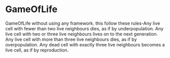 # GameOfLife
GameOfLife without using any framework. this follow these rules-Any live cell with fewer than two live neighbours dies, as if by underpopulation. Any live cell with two or three live neighbours lives on to the next generation. Any live cell with more than three live neighbours dies, as if by overpopulation. Any dead cell with exactly three live neighbours becomes a live cell, as if by reproduction.
